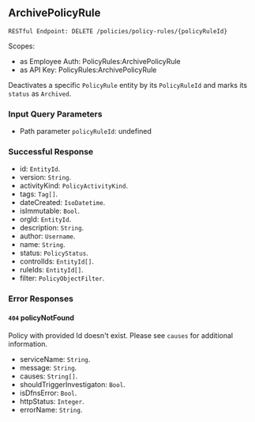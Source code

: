 
## ArchivePolicyRule
`RESTful Endpoint: DELETE /policies/policy-rules/{policyRuleId}`

Scopes:
 * as Employee Auth: PolicyRules:ArchivePolicyRule
 * as API Key: PolicyRules:ArchivePolicyRule

Deactivates a specific `PolicyRule` entity by its `PolicyRuleId` and marks its `status` as `Archived`.
### Input Query Parameters
* Path parameter `policyRuleId`: undefined

### Successful Response
* id: `EntityId`. 
* version: `String`. 
* activityKind: `PolicyActivityKind`. 
* tags: `Tag[]`. 
* dateCreated: `IsoDatetime`. 
* isImmutable: `Bool`. 
* orgId: `EntityId`. 
* description: `String`. 
* author: `Username`. 
* name: `String`. 
* status: `PolicyStatus`. 
* controlIds: `EntityId[]`. 
* ruleIds: `EntityId[]`. 
* filter: `PolicyObjectFilter`.
### Error Responses
#### `404` **policyNotFound** 
Policy with provided Id doesn't exist. Please see `causes` for additional information.
* serviceName: `String`. 
* message: `String`. 
* causes: `String[]`. 
* shouldTriggerInvestigaton: `Bool`. 
* isDfnsError: `Bool`. 
* httpStatus: `Integer`. 
* errorName: `String`.


